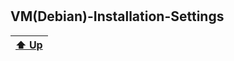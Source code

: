 <h1 align="right"> <a name="up"></a>

## VM(Debian)-Installation-Settings

<!--
### Turkish Version of the README
* [Turkish Version]()-->





|[ ⬆︎  Up](#up)|
|      :-:     |
